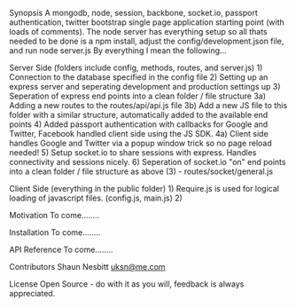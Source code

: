 Synopsis
A mongodb, node, session, backbone, socket.io, passport authentication, twitter bootstrap single page application starting point (with loads of comments).
The node server has everything setup so all thats needed to be done is a npm install, adjust the config/development.json file, and run node server.js
By everything I mean the following...

Server Side (folders include config, methods, routes, and server.js)
	1) Connection to the database specified in the config file
	2) Setting up an express server and seperating development and production settings up
	3) Seperation of express end points into a clean folder / file structure
		3a) Adding a new routes to the routes/api/api.js file
		3b) Add a new JS file to this folder with a similar structure, automatically added to the available end points
	4) Added passport authentication with callbacks for Google and Twitter, Facebook handled client side using the JS SDK.
		4a) Client side handles Google and Twitter via a popup window trick so no page reload needed!
	5) Setup socket.io to share sessions with express. Handles connectivity and sessions nicely.
	6) Seperation of socket.io "on" end points into a clean folder / file structure as above (3) - routes/socket/general.js

Client Side (everything in the public folder)
	1) Require.js is used for logical loading of javascript files. (config.js, main.js)
	2) 


Motivation
To come........

Installation
To come........

API Reference
To come........

Contributors 
Shaun Nesbitt <uksn@me.com>

License
Open Source - do with it as you will, feedback is always appreciated.